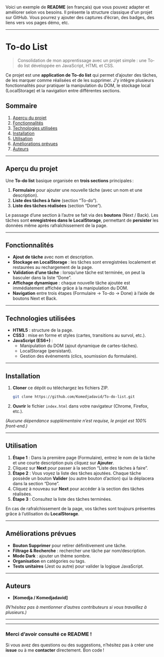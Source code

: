 Voici un exemple de **README** (en français) que vous pouvez adapter et améliorer selon vos besoins. Il présente la structure classique d'un projet sur GitHub. Vous pourrez y ajouter des captures d’écran, des badges, des liens vers vos pages démo, etc.

---

# To-do List

> Consolidation de mon apprentissage avec un projet simple : une To-do list développée en JavaScript, HTML et CSS.

Ce projet est une **application de To-do list** qui permet d’ajouter des tâches, de les marquer comme réalisées et de les supprimer. J’y intègre plusieurs fonctionnalités pour pratiquer la manipulation du DOM, le stockage local (LocalStorage) et la navigation entre différentes sections.

## Sommaire
1. [Aperçu du projet](#aperçu-du-projet)
2. [Fonctionnalités](#fonctionnalités)
3. [Technologies utilisées](#technologies-utilisées)
4. [Installation](#installation)
5. [Utilisation](#utilisation)
6. [Améliorations prévues](#améliorations-prévues)
7. [Auteurs](#auteurs)


---

## Aperçu du projet

Une **To-do list** basique organisée en **trois sections** principales :
1. **Formulaire** pour ajouter une nouvelle tâche (avec un nom et une description).
2. **Liste des tâches à faire** (section “To-do”).
3. **Liste des tâches réalisées** (section “Done”).

Le passage d’une section à l’autre se fait via des **boutons** (Next / Back). Les tâches sont **enregistrées dans le LocalStorage**, permettant de **persister** les données même après rafraîchissement de la page.

---

## Fonctionnalités

- **Ajout de tâche** avec nom et description.
- **Stockage en LocalStorage** : les tâches sont enregistrées localement et restaurées au rechargement de la page.
- **Validation d’une tâche** : lorsqu’une tâche est terminée, on peut la basculer dans la liste “Done”.
- **Affichage dynamique** : chaque nouvelle tâche ajoutée est immédiatement affichée grâce à la manipulation du DOM.
- **Navigation** entre trois étapes (Formulaire → To-do → Done) à l’aide de boutons Next et Back.

---

## Technologies utilisées

- **HTML5** : structure de la page.
- **CSS3** : mise en forme et styles (cartes, transitions au survol, etc.).
- **JavaScript (ES6+)** :  
  - Manipulation du DOM (ajout dynamique de cartes-tâches).  
  - LocalStorage (persistant).  
  - Gestion des événements (clics, soumission du formulaire).

---

## Installation

1. **Cloner** ce dépôt ou téléchargez les fichiers ZIP.
   ```bash
   git clone https://github.com/Komedjadavid/To-do-list.git
   ```
2. **Ouvrir** le fichier `index.html` dans votre navigateur (Chrome, Firefox, etc.).

*(Aucune dépendance supplémentaire n’est requise, le projet est 100% front-end.)*

---

## Utilisation

1. **Étape 1** : Dans la première page (Formulaire), entrez le nom de la tâche et une courte description puis cliquez sur **Ajouter**.  
2. Cliquez sur **Next** pour passer à la section “Liste des tâches à faire”.  
3. **Étape 2** : Vous voyez la liste des tâches ajoutées. Chaque tâche possède un bouton **Valider** (ou autre bouton d’action) qui la déplacera dans la section “Done”.  
4. Cliquez à nouveau sur **Next** pour accéder à la section des tâches réalisées.  
5. **Étape 3** : Consultez la liste des tâches terminées.

En cas de rafraîchissement de la page, vos tâches sont toujours présentes grâce à l’utilisation du **LocalStorage**.

---

## Améliorations prévues

- **Bouton Supprimer** pour retirer définitivement une tâche.
- **Filtrage & Recherche** : rechercher une tâche par nom/description.
- **Mode Dark** : ajouter un thème sombre.
- **Organisation** en catégories ou tags.
- **Tests unitaires** (Jest ou autre) pour valider la logique JavaScript.

---

## Auteurs

- **[Komedja / Komedjadavid]**  
  
  

*(N’hésitez pas à mentionner d’autres contributeurs si vous travaillez à plusieurs.)*

---


---

### Merci d’avoir consulté ce README ! 

Si vous avez des questions ou des suggestions, n’hésitez pas à créer une **issue** ou à me **contacter** directement. Bon code !